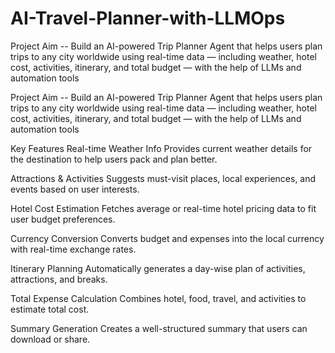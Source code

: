 # AI-Travel-Planner-with-LLMOps

Project Aim
-- Build an AI-powered Trip Planner Agent that helps users plan trips to any city worldwide using real-time data — including weather, hotel cost, activities, itinerary, and total budget — with the help of LLMs and automation tools

Project Aim
-- Build an AI-powered Trip Planner Agent that helps users plan trips to any city worldwide using real-time data — including weather, hotel cost, activities, itinerary, and total budget — with the help of LLMs and automation tools

Key Features
Real-time Weather Info
Provides current weather details for the destination to help users pack and plan better.

Attractions & Activities
Suggests must-visit places, local experiences, and events based on user interests.

Hotel Cost Estimation
Fetches average or real-time hotel pricing data to fit user budget preferences.

Currency Conversion
Converts budget and expenses into the local currency with real-time exchange rates.

Itinerary Planning
Automatically generates a day-wise plan of activities, attractions, and breaks.

Total Expense Calculation
Combines hotel, food, travel, and activities to estimate total cost.

Summary Generation
Creates a well-structured summary that users can download or share.

